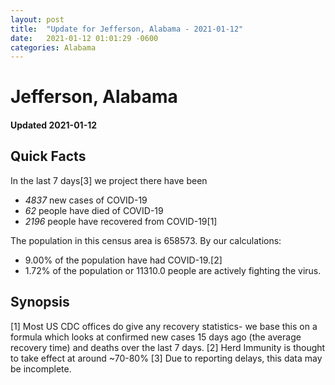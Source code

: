 ```yaml
---
layout: post
title:  "Update for Jefferson, Alabama - 2021-01-12"
date:   2021-01-12 01:01:29 -0600
categories: Alabama
---
```


# Jefferson, Alabama
#### Updated 2021-01-12

## Quick Facts

In the last 7 days[3] we project there have been
- *4837* new cases of COVID-19
- *62* people have died of COVID-19
- *2196* people have recovered from COVID-19[1]

The population in this census area is 658573. By our calculations:
- 9.00% of the population have had COVID-19.[2]
- 1.72% of the population or 11310.0 people are actively fighting the virus.

## Synopsis




[1] Most US CDC offices do give any recovery statistics- we base this on a formula which looks at confirmed new cases
15 days ago (the average recovery time) and deaths over the last 7 days.
[2] Herd Immunity is thought to take effect at around ~70-80%
[3] Due to reporting delays, this data may be incomplete. 
    